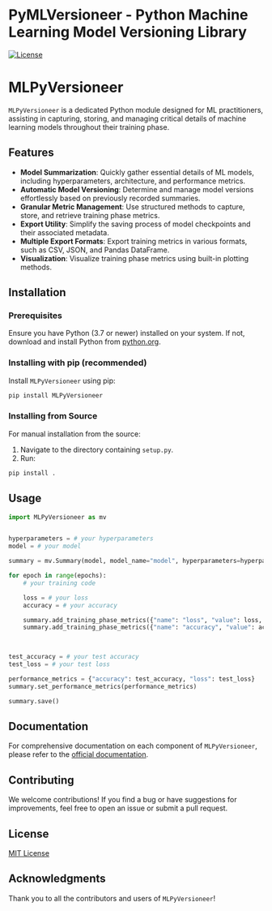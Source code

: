 # PyMLVersioneer - Python Machine Learning Model Versioning Library

[![License](https://img.shields.io/badge/License-MIT-blue.svg)](https://opensource.org/licenses/MIT)

# MLPyVersioneer

`MLPyVersioneer` is a dedicated Python module designed for ML practitioners, assisting in capturing, storing, and managing critical details of machine learning models throughout their training phase.

## Features

- **Model Summarization**: Quickly gather essential details of ML models, including hyperparameters, architecture, and performance metrics.
- **Automatic Model Versioning**: Determine and manage model versions effortlessly based on previously recorded summaries.
- **Granular Metric Management**: Use structured methods to capture, store, and retrieve training phase metrics.
- **Export Utility**: Simplify the saving process of model checkpoints and their associated metadata.
- **Multiple Export Formats**: Export training metrics in various formats, such as CSV, JSON, and Pandas DataFrame.
- **Visualization**: Visualize training phase metrics using built-in plotting methods.

## Installation

### Prerequisites

Ensure you have Python (3.7 or newer) installed on your system. If not, download and install Python from [python.org](https://www.python.org/downloads/).

### Installing with pip (recommended)

Install `MLPyVersioneer` using pip:

```bash
pip install MLPyVersioneer
```

### Installing from Source

For manual installation from the source:

1. Navigate to the directory containing `setup.py`.
2. Run:
```bash
pip install .
```
## Usage 

```python
import MLPyVersioneer as mv


hyperparameters = # your hyperparameters
model = # your model

summary = mv.Summary(model, model_name="model", hyperparameters=hyperparameters)

for epoch in range(epochs):
    # your training code

    loss = # your loss
    accuracy = # your accuracy

    summary.add_training_phase_metrics({"name": "loss", "value": loss, "epoch": epoch})
    summary.add_training_phase_metrics({"name": "accuracy", "value": accuracy, "epoch": epoch})
    


test_accuracy = # your test accuracy
test_loss = # your test loss

performance_metrics = {"accuracy": test_accuracy, "loss": test_loss}
summary.set_performance_metrics(performance_metrics)

summary.save()
```


## Documentation

For comprehensive documentation on each component of `MLPyVersioneer`, please refer to the [official documentation](https://mlpyversioneer.readthedocs.io/en/latest/).

## Contributing

We welcome contributions! If you find a bug or have suggestions for improvements, feel free to open an issue or submit a pull request.

## License

[MIT License](LICENSE)

## Acknowledgments

Thank you to all the contributors and users of `MLPyVersioneer`!
